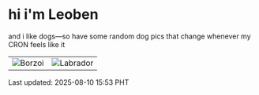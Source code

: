 # hi i'm Leoben

and i like dogs—so have some random dog pics that change whenever my CRON feels like it

|  |  |
|--------|----------|
| ![Borzoi](https://random-dog-vercel.vercel.app/api/random-borzoi?v=1754812416) | ![Labrador](https://random-dog-vercel.vercel.app/api/random-labrador?v=1754812416) |

Last updated: 2025-08-10 15:53 PHT
